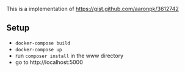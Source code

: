 This is a implementation of https://gist.github.com/aaronpk/3612742

## Setup
* `docker-compose build`
* `docker-compose up`
* run `composer install` in the www directory
* go to http://localhost:5000
